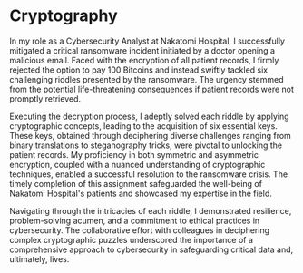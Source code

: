 # Cryptography

In my role as a Cybersecurity Analyst at Nakatomi Hospital, I successfully mitigated a critical ransomware incident initiated by a doctor opening a malicious email. Faced with the encryption of all patient records, I firmly rejected the option to pay 100 Bitcoins and instead swiftly tackled six challenging riddles presented by the ransomware. The urgency stemmed from the potential life-threatening consequences if patient records were not promptly retrieved.

Executing the decryption process, I adeptly solved each riddle by applying cryptographic concepts, leading to the acquisition of six essential keys. These keys, obtained through deciphering diverse challenges ranging from binary translations to steganography tricks, were pivotal to unlocking the patient records. My proficiency in both symmetric and asymmetric encryption, coupled with a nuanced understanding of cryptographic techniques, enabled a successful resolution to the ransomware crisis. The timely completion of this assignment safeguarded the well-being of Nakatomi Hospital's patients and showcased my expertise in the field.

Navigating through the intricacies of each riddle, I demonstrated resilience, problem-solving acumen, and a commitment to ethical practices in cybersecurity. The collaborative effort with colleagues in deciphering complex cryptographic puzzles underscored the importance of a comprehensive approach to cybersecurity in safeguarding critical data and, ultimately, lives.
